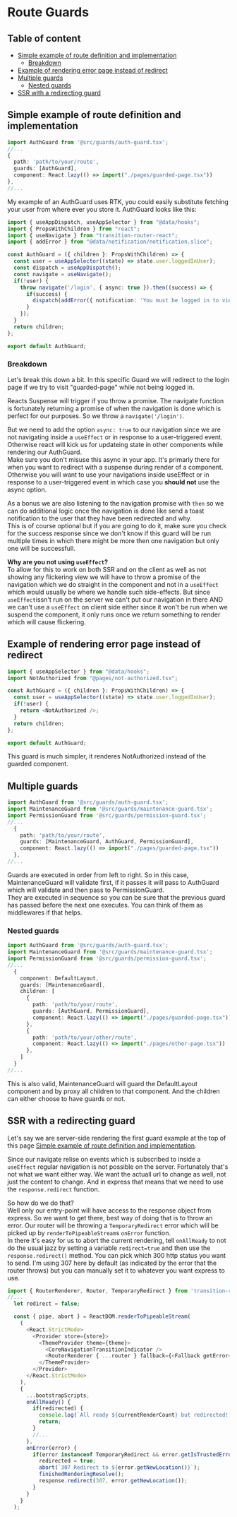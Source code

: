 # Route Guards <!-- omit in toc -->

## Table of content <!-- omit in toc -->
- [Simple example of route definition and implementation](#simple-example-of-route-definition-and-implementation)
  - [Breakdown](#breakdown)
- [Example of rendering error page instead of redirect](#example-of-rendering-error-page-instead-of-redirect)
- [Multiple guards](#multiple-guards)
  - [Nested guards](#nested-guards)
- [SSR with a redirecting guard](#ssr-with-a-redirecting-guard)

## Simple example of route definition and implementation
```ts
import AuthGuard from '@src/guards/auth-guard.tsx';
//...
{
  path: 'path/to/your/route',
  guards: [AuthGuard],
  component: React.lazy(() => import("./pages/guarded-page.tsx"))
},
//...
```
My example of an AuthGuard uses RTK, you could easily substitute fetching your user from where ever you store it. 
AuthGuard looks like this:
```ts
import { useAppDispatch, useAppSelector } from "@data/hooks";
import { PropsWithChildren } from "react";
import { useNavigate } from "transition-router-react";
import { addError } from "@data/notification/notification.slice";

const AuthGuard = ({ children }: PropsWithChildren) => {
  const user = useAppSelector((state) => state.user.loggedInUser);
  const dispatch = useAppDispatch();
  const navigate = useNavigate();
  if(!user) {
    throw navigate('/login', { async: true }).then((success) => {
      if(success) {
        dispatch(addError({ notification: 'You must be logged in to view this page!', autoDismissInMs: 8000 }));
      }
    });
  }
  return children;
};

export default AuthGuard;
```

### Breakdown
Let's break this down a bit. In this specific Guard we will redirect to the login page if we try to visit "guarded-page" while not being logged in.  

Reacts Suspense will trigger if you throw a promise. The navigate function is fortunately returning a promise of when the navigation is done which is perfect for our purposes. So we throw a `navigate('/login')`.  

But we need to add the option `async: true` to our navigation since we are not navigating inside a `useEffect` or in response to a user-triggered event. Otherwise react will kick us for updateing state in other components while rendering our AuthGuard.  
Make sure you don't misuse this async in your app. It's primarly there for when you want to redirect with a suspense during render of a component.
Otherwise you will want to use your navigations inside useEffect or in response to a user-triggered event in which case you **should not** use the async option.  

As a bonus we are also listening to the navigation promise with `then` so we can do additional logic once the navigation is done like send a toast notification to the user that they have been redirected and why.  
This is of course optional but if you are going to do it, make sure you check for the success response since we don't know if this guard will be run multiple times in which there might be more then one navigation but only one will be successfull.


**Why are you not using `useEffect`?**  
To allow for this to work on both SSR and on the client as well as not showing any flickering view we will have to throw a promise of the navigation which we do straight in the component and not in a `useEffect` which would usually be where we handle such side-effects. But since `useEffect`issn't run on the server we can't put our navigation in there AND we can't use a `useEffect` on client side either since it won't be run when we suspend the component, it only runs once we return something to render which will cause flickering.

## Example of rendering error page instead of redirect

```ts
import { useAppSelector } from "@data/hooks";
import NotAuthorized from "@pages/not-authorized.tsx";

const AuthGuard = ({ children }: PropsWithChildren) => {
  const user = useAppSelector((state) => state.user.loggedInUser);
  if(!user) {
    return <NotAuthorized />;
  }
  return children;
};

export default AuthGuard;
```
This guard is much simpler, it renderes NotAuthorized instead of the guarded component.

## Multiple guards

```ts
import AuthGuard from '@src/guards/auth-guard.tsx';
import MaintenanceGuard from '@src/guards/maintenance-guard.tsx';
import PermissionGuard from '@src/guards/permission-guard.tsx';
//...
  {
    path: 'path/to/your/route',
    guards: [MaintenanceGuard, AuthGuard, PermissionGuard],
    component: React.lazy(() => import("./pages/guarded-page.tsx"))
  },
//...
```
Guards are executed in order from left to right. So in this case, MaintenanceGuard will validate first, if it passes it will pass to AuthGuard which will validate and then pass to PermissionGuard.  
They are executed in sequence so you can be sure that the previous guard has passed before the next one executes. You can think of them as middlewares if that helps.

### Nested guards
```ts
import AuthGuard from '@src/guards/auth-guard.tsx';
import MaintenanceGuard from '@src/guards/maintenance-guard.tsx';
import PermissionGuard from '@src/guards/permission-guard.tsx';
//...
  {
    component: DefaultLayout,
    guards: [MaintenanceGuard],
    children: [
      {
        path: 'path/to/your/route',
        guards: [AuthGuard, PermissionGuard],
        component: React.lazy(() => import("./pages/guarded-page.tsx"))
      },
      {
        path: 'path/to/your/other/route',
        component: React.lazy(() => import("./pages/other-page.tsx"))
      },
    ]
  }
//...
```
This is also valid, MaintenanceGuard will guard the DefaultLayout component and by proxy all children to that component. And the children can either choose to have guards or not.

## SSR with a redirecting guard
Let's say we are server-side rendering the first guard example at the top of this page [Simple example of route definition and implementation](#simple-example-of-route-definition-and-implementation).  

Since our navigate relise on events which is subscribed to inside a `useEffect` regular navigation is not possible on the server.
Fortunately that's not what we want either way. We want the actuall url to change as well, not just the content to change. And in express that means that we need to use the `response.redirect` function.

So how do we do that?  
Well only our entry-point will have access to the response object from express. So we want to get there, best way of doing that is to throw an error. Our router will be throwing a `TemporaryRedirect` error which will be picked up by `renderToPipeableStream`s `onError` function.  
In there it's easy for us to abort the current rendering, tell `onAllReady` to not do the usual jazz by setting a variable `redirect=true` and then use the `response.redirect()` method. You can pick which 300 http status you want to send. I'm using 307 here by default (as indicated by the error that the router throws) but you can manually set it to whatever you want express to use.
```ts
import { RouterRenderer, Router, TemporaryRedirect } from 'transition-router-react';
//...
  let redirect = false;

  const { pipe, abort } = ReactDOM.renderToPipeableStream(
    (
      <React.StrictMode>
        <Provider store={store}>
          <ThemeProvider theme={theme}>
            <CoreNavigationTransitionIndicator />
            <RouterRenderer { ...router } fallback={<Fallback getError={getErrorBoundaryTriggeredError} />} />
          </ThemeProvider>
        </Provider>
      </React.StrictMode>
    ),
    {
      ...bootstrapScripts,
      onAllReady() {
        if(redirected) {
          console.log(`All ready ${currentRenderCount} but redirected!`);
          return;
        }
        //...
      },
      onError(error) {
        if(error instanceof TemporaryRedirect && error.getIsTrustedError()) {
          redirected = true;
          abort(`307 Redirect to ${error.getNewLocation()}`);
          finishedRenderingResolve();
          response.redirect(307, error.getNewLocation());
        }
      }
    }
  );
```